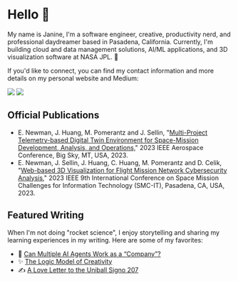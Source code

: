 # Hello 👋
My name is Janine, I'm a software engineer, creative, productivity nerd, and professional daydreamer based in Pasadena, California. Currently, I'm building cloud and data management solutions, AI/ML applications, and 3D visualization software at NASA JPL. 🚀

If you'd like to connect, you can find my contact information and more details on my personal website and Medium:

[<img src="https://img.shields.io/badge/website-000000?style=for-the-badge&logo=About.me&logoColor=white" />](https://janine.dev/)
[<img src="https://img.shields.io/badge/Medium-12100E?style=for-the-badge&logo=medium&logoColor=white" />](https://medium.com/@janinehuang)

## Official Publications
- E. Newman, J. Huang, M. Pomerantz and J. Sellin, "[Multi-Project Telemetry-based Digital Twin Environment for Space-Mission Development, Analysis, and Operations,](https://ieeexplore.ieee.org/document/10116025)" 2023 IEEE Aerospace Conference, Big Sky, MT, USA, 2023.
- E. Newman, J. Sellin, J. Huang, C. Huang, M. Pomerantz and D. Celik, "[Web-based 3D Visualization for Flight Mission Network Cybersecurity Analysis,](https://ieeexplore.ieee.org/document/10207491)" 2023 IEEE 9th International Conference on Space Mission Challenges for Information Technology (SMC-IT), Pasadena, CA, USA, 2023.

## Featured Writing
When I'm not doing "rocket science", I enjoy storytelling and sharing my learning experiences in my writing. Here are some of my favorites:
- 🤝 [Can Multiple AI Agents Work as a “Company”?](https://medium.com/@janinehuang/can-multiple-ai-agents-work-as-a-company-5a12ddac516b)
- ✨ [The Logic Model of Creativity](https://medium.com/@janinehuang/the-logic-model-of-creativity-e1a326653a01)
- ✍️ [A Love Letter to the Uniball Signo 207](https://medium.com/@janinehuang/a-love-letter-to-the-uniball-signo-207-6a83ff89dd75)




